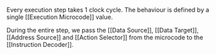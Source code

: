 Every execution step takes 1 clock cycle. The behaviour is defined by a single [[Execution Microcode]] value.

During the entire step, we pass the [[Data Source]], [[Data Target]], [[Address Source]] and [[Action Selector]] from the microcode to the [[Instruction Decoder]].
